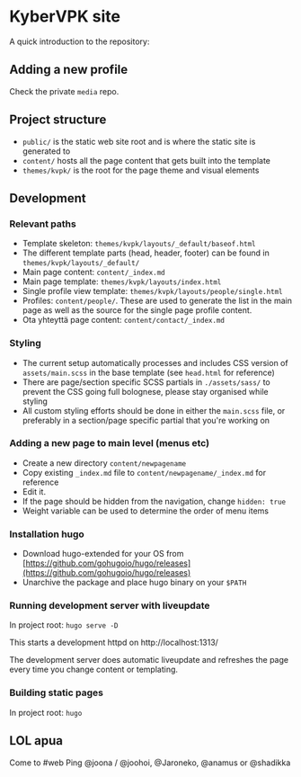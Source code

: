 # KyberVPK site

A quick introduction to the repository:

## Adding a new profile

Check the private `media` repo.

## Project structure
* `public/` is the static web site root and is where the static site is generated to
* `content/` hosts all the page content that gets built into the template
* `themes/kvpk/` is the root for the page theme and visual elements

## Development

### Relevant paths

* Template skeleton: `themes/kvpk/layouts/_default/baseof.html`
* The different template parts (head, header, footer) can be found in `themes/kvpk/layouts/_default/`
* Main page content: `content/_index.md`
* Main page template: `themes/kvpk/layouts/index.html`
* Single profile view template: `themes/kvpk/layouts/people/single.html`
* Profiles: `content/people/`. These are used to generate the list in the main page as well as the source for the single page profile content.
* Ota yhteyttä page content: `content/contact/_index.md`

### Styling

* The current setup automatically processes and includes CSS version of `assets/main.scss` in the base template (see `head.html` for reference)
* There are page/section specific SCSS partials in `./assets/sass/` to prevent the CSS going full bolognese, please stay organised while styling
* All custom styling efforts should be done in either the `main.scss` file, or preferably in a section/page specific partial that you're working on

### Adding a new page to main level (menus etc)

* Create a new directory `content/newpagename`
* Copy existing `_index.md` file to `content/newpagename/_index.md` for reference
* Edit it. 
* If the page should be hidden from the navigation, change `hidden: true`
* Weight variable can be used to determine the order of menu items

### Installation hugo

* Download hugo-extended for your OS from [https://github.com/gohugoio/hugo/releases](https://github.com/gohugoio/hugo/releases)
* Unarchive the package and place hugo binary on your `$PATH`

### Running development server with liveupdate

In project root:
`hugo serve -D`

This starts a development httpd on http://localhost:1313/

The development server does automatic liveupdate and refreshes the page every time you change content or templating.

### Building static pages

In project root:
`hugo`

## LOL apua

Come to #web
Ping @joona / @joohoi, @Jaroneko, @anamus or @shadikka
